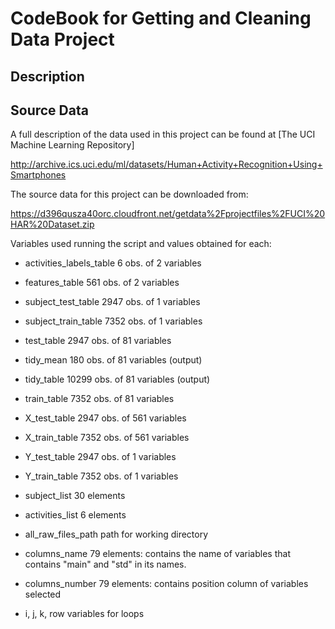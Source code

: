 CodeBook for Getting and Cleaning Data Project
==============================================

Description
-----------


Source Data
-----------

A full description of the data used in this project can be found at [The UCI Machine Learning Repository]

http://archive.ics.uci.edu/ml/datasets/Human+Activity+Recognition+Using+Smartphones

The source data for this project can be downloaded from:

https://d396qusza40orc.cloudfront.net/getdata%2Fprojectfiles%2FUCI%20HAR%20Dataset.zip



Variables used running the script and values obtained for each:

- activities_labels_table     6 obs. of 2 variables
- features_table              561 obs. of 2 variables
- subject_test_table          2947  obs. of 1 variables
- subject_train_table         7352  obs. of 1 variables
- test_table                  2947  obs. of 81 variables
- tidy_mean                   180  obs. of 81 variables (output)
- tidy_table                  10299  obs. of 81 variables (output)
- train_table                 7352  obs. of 81 variables
- X_test_table                2947  obs. of 561 variables
- X_train_table               7352  obs. of 561 variables
- Y_test_table                2947  obs. of 1 variables
- Y_train_table               7352 obs. of 1 variables

- subject_list                30 elements
- activities_list             6 elements

- all_raw_files_path          path for working directory
- columns_name                79 elements: contains the name of variables that contains "main" and "std" in its names.
- columns_number              79 elements: contains position column of variables selected

- i, j, k, row                variables for loops

